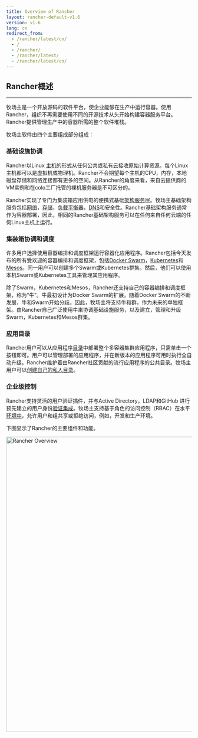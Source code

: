 ```yaml
---
title: Overview of Rancher
layout: rancher-default-v1.6
version: v1.6
lang: cn
redirect_from:
  - /rancher/latest/cn/
  - /
  - /rancher/
  - /rancher/latest/
  - /rancher/latest/cn/
---
```


## Rancher概述

------

牧场主是一个开放源码的软件平台，使企业能够在生产中运行容器。使用Rancher，组织不再需要使用不同的开源技术从头开始构建容器服务平台。Rancher提供管理生产中的容器所需的整个软件堆栈。

牧场主软件由四个主要组成部分组成：

### 基础设施协调

Rancher以Linux [主机](https://github.com/rancher/rancher.github.io/blob/master/rancher/v1.6/cn/%7B%7Bsite.baseurl%7D%7D/rancher/%7B%7Bpage.version%7D%7D/%7B%7Bpage.lang%7D%7D/hosts)的形式从任何公共或私有云接收原始计算资源。每个Linux主机都可以是虚拟机或物理机。Rancher不会期望每个主机的CPU，内存，本地磁盘存储和网络连接都有更多的空间。从Rancher的角度来看，来自云提供商的VM实例和在colo工厂托管的裸机服务器是不可区分的。

Rancher实现了专门为集装箱应用供电的便携式基础[架构服务](https://github.com/rancher/rancher.github.io/blob/master/rancher/v1.6/cn/%7B%7Bsite.baseurl%7D%7D/rancher/%7B%7Bpage.version%7D%7D/%7B%7Bpage.lang%7D%7D/rancher-services)层。牧场主基础架构服务包括[网络](https://github.com/rancher/rancher.github.io/blob/master/rancher/v1.6/cn/%7B%7Bsite.baseurl%7D%7D/rancher/%7B%7Bpage.version%7D%7D/%7B%7Bpage.lang%7D%7D/rancher-services/networking)，[存储](https://github.com/rancher/rancher.github.io/blob/master/rancher/v1.6/cn/%7B%7Bsite.baseurl%7D%7D/rancher/%7B%7Bpage.version%7D%7D/%7B%7Bpage.lang%7D%7D/rancher-services/storage-service)，[负载平衡器](https://github.com/rancher/rancher.github.io/blob/master/rancher/v1.6/cn/%7B%7Bsite.baseurl%7D%7D/rancher/%7B%7Bpage.version%7D%7D/%7B%7Bpage.lang%7D%7D/rancher-services/load-balancer)，[DNS](https://github.com/rancher/rancher.github.io/blob/master/rancher/v1.6/cn/%7B%7Bsite.baseurl%7D%7D/rancher/%7B%7Bpage.version%7D%7D/%7B%7Bpage.lang%7D%7D/rancher-services/dns-service)和安全性。Rancher基础架构服务通常作为容器部署，因此，相同的Rancher基础架构服务可以在任何来自任何云端的任何Linux主机上运行。

### 集装箱协调和调度

许多用户选择使用容器编排和调度框架运行容器化应用程序。Rancher包括今天发布的所有受欢迎的容器编排和调度框架，包括[Docker Swarm](https://github.com/rancher/rancher.github.io/blob/master/rancher/v1.6/cn/%7B%7Bsite.baseurl%7D%7D/rancher/%7B%7Bpage.version%7D%7D/%7B%7Bpage.lang%7D%7D/swarm)，[Kubernetes](https://github.com/rancher/rancher.github.io/blob/master/rancher/v1.6/cn/%7B%7Bsite.baseurl%7D%7D/rancher/%7B%7Bpage.version%7D%7D/%7B%7Bpage.lang%7D%7D/kubernetes)和[Mesos](https://github.com/rancher/rancher.github.io/blob/master/rancher/v1.6/cn/%7B%7Bsite.baseurl%7D%7D/rancher/%7B%7Bpage.version%7D%7D/%7B%7Bpage.lang%7D%7D/mesos)。同一用户可以创建多个Swarm或Kubernetes群集。然后，他们可以使用本机Swarm或Kubernetes工具来管理其应用程序。

除了Swarm，Kubernetes和Mesos，Rancher还支持自己的容器编排和调度框架，称为“牛”。牛最初设计为Docker Swarm的扩展。随着Docker Swarm的不断发展，牛和Swarm开始分歧。因此，牧场主将支持牛和群，作为未来的单独框架。由Rancher自己广泛使用牛来协调基础设施服务，以及建立，管理和升级Swarm，Kubernetes和Mesos群集。

### 应用目录

Rancher用户可以从应用程序[目录](https://github.com/rancher/rancher.github.io/blob/master/rancher/v1.6/cn/%7B%7Bsite.baseurl%7D%7D/rancher/%7B%7Bpage.version%7D%7D/%7B%7Bpage.lang%7D%7D/catalog)中部署整个多容器集群应用程序，只需单击一个按钮即可。用户可以管理部署的应用程序，并在新版本的应用程序可用时执行全自动升级。Rancher维护着由Rancher社区贡献的流行应用程序的公共目录。牧场主用户可以[创建自己的私人目录](https://github.com/rancher/rancher.github.io/blob/master/rancher/v1.6/cn/%7B%7Bsite.baseurl%7D%7D/rancher/%7B%7Bpage.version%7D%7D/%7B%7Bpage.lang%7D%7D/catalog/private-catalog)。

### 企业级控制

Rancher支持灵活的用户验证插件，并与Active Directory，LDAP和GitHub 进行预先建立的用户身份[验证集成](https://github.com/rancher/rancher.github.io/blob/master/rancher/v1.6/cn/%7B%7Bsite.baseurl%7D%7D/rancher/%7B%7Bpage.version%7D%7D/%7B%7Bpage.lang%7D%7D/configuration/access-control)。牧场主支持基于角色的访问控制（RBAC）在水平[环境中](https://github.com/rancher/rancher.github.io/blob/master/rancher/v1.6/cn/%7B%7Bsite.baseurl%7D%7D/rancher/%7B%7Bpage.version%7D%7D/%7B%7Bpage.lang%7D%7D/cnvironmcnts)，允许用户和组共享或拒绝访问，例如，开发和生产环境。

下图显示了Rancher的主要组件和功能。

<img src="{{site.baseurl}}/img/rancher/rancher_overview_2.png" width="800" alt="Rancher Overview">
